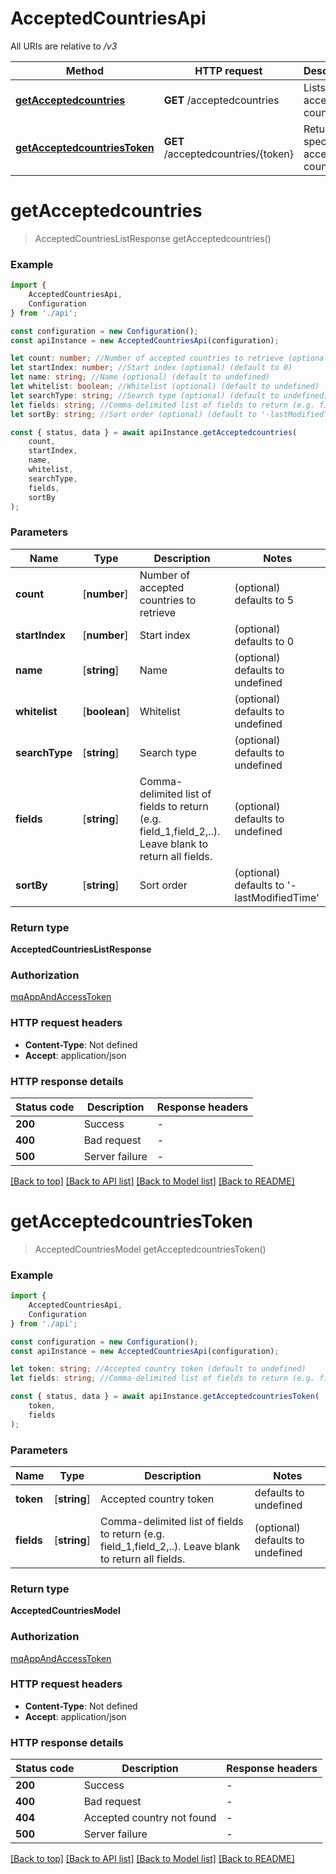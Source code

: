 # AcceptedCountriesApi

All URIs are relative to */v3*

|Method | HTTP request | Description|
|------------- | ------------- | -------------|
|[**getAcceptedcountries**](#getacceptedcountries) | **GET** /acceptedcountries | Lists all accepted countries|
|[**getAcceptedcountriesToken**](#getacceptedcountriestoken) | **GET** /acceptedcountries/{token} | Returns a specific accepted country|

# **getAcceptedcountries**
> AcceptedCountriesListResponse getAcceptedcountries()


### Example

```typescript
import {
    AcceptedCountriesApi,
    Configuration
} from './api';

const configuration = new Configuration();
const apiInstance = new AcceptedCountriesApi(configuration);

let count: number; //Number of accepted countries to retrieve (optional) (default to 5)
let startIndex: number; //Start index (optional) (default to 0)
let name: string; //Name (optional) (default to undefined)
let whitelist: boolean; //Whitelist (optional) (default to undefined)
let searchType: string; //Search type (optional) (default to undefined)
let fields: string; //Comma-delimited list of fields to return (e.g. field_1,field_2,..). Leave blank to return all fields. (optional) (default to undefined)
let sortBy: string; //Sort order (optional) (default to '-lastModifiedTime')

const { status, data } = await apiInstance.getAcceptedcountries(
    count,
    startIndex,
    name,
    whitelist,
    searchType,
    fields,
    sortBy
);
```

### Parameters

|Name | Type | Description  | Notes|
|------------- | ------------- | ------------- | -------------|
| **count** | [**number**] | Number of accepted countries to retrieve | (optional) defaults to 5|
| **startIndex** | [**number**] | Start index | (optional) defaults to 0|
| **name** | [**string**] | Name | (optional) defaults to undefined|
| **whitelist** | [**boolean**] | Whitelist | (optional) defaults to undefined|
| **searchType** | [**string**] | Search type | (optional) defaults to undefined|
| **fields** | [**string**] | Comma-delimited list of fields to return (e.g. field_1,field_2,..). Leave blank to return all fields. | (optional) defaults to undefined|
| **sortBy** | [**string**] | Sort order | (optional) defaults to '-lastModifiedTime'|


### Return type

**AcceptedCountriesListResponse**

### Authorization

[mqAppAndAccessToken](../README.md#mqAppAndAccessToken)

### HTTP request headers

 - **Content-Type**: Not defined
 - **Accept**: application/json


### HTTP response details
| Status code | Description | Response headers |
|-------------|-------------|------------------|
|**200** | Success |  -  |
|**400** | Bad request |  -  |
|**500** | Server failure |  -  |

[[Back to top]](#) [[Back to API list]](../README.md#documentation-for-api-endpoints) [[Back to Model list]](../README.md#documentation-for-models) [[Back to README]](../README.md)

# **getAcceptedcountriesToken**
> AcceptedCountriesModel getAcceptedcountriesToken()


### Example

```typescript
import {
    AcceptedCountriesApi,
    Configuration
} from './api';

const configuration = new Configuration();
const apiInstance = new AcceptedCountriesApi(configuration);

let token: string; //Accepted country token (default to undefined)
let fields: string; //Comma-delimited list of fields to return (e.g. field_1,field_2,..). Leave blank to return all fields. (optional) (default to undefined)

const { status, data } = await apiInstance.getAcceptedcountriesToken(
    token,
    fields
);
```

### Parameters

|Name | Type | Description  | Notes|
|------------- | ------------- | ------------- | -------------|
| **token** | [**string**] | Accepted country token | defaults to undefined|
| **fields** | [**string**] | Comma-delimited list of fields to return (e.g. field_1,field_2,..). Leave blank to return all fields. | (optional) defaults to undefined|


### Return type

**AcceptedCountriesModel**

### Authorization

[mqAppAndAccessToken](../README.md#mqAppAndAccessToken)

### HTTP request headers

 - **Content-Type**: Not defined
 - **Accept**: application/json


### HTTP response details
| Status code | Description | Response headers |
|-------------|-------------|------------------|
|**200** | Success |  -  |
|**400** | Bad request |  -  |
|**404** | Accepted country not found |  -  |
|**500** | Server failure |  -  |

[[Back to top]](#) [[Back to API list]](../README.md#documentation-for-api-endpoints) [[Back to Model list]](../README.md#documentation-for-models) [[Back to README]](../README.md)

